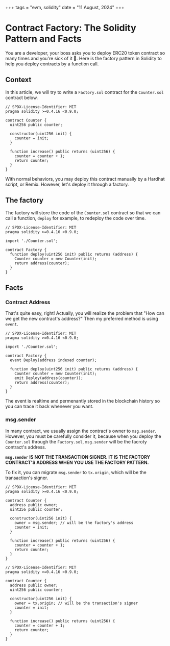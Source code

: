+++
tags = "evm, solidity"
date = "11 August, 2024"
+++

# Contract Factory: The Solidity Pattern and Facts

You are a developer, your boss asks you to deploy ERC20 token contract so many times and you're sick of it 🤮. Here is the factory pattern in Solidity to help you deploy contracts by a function call.

## Context

In this article, we will try to write a `Factory.sol` contract for the `Counter.sol` contract below.

```solidity label="Counter.sol" group="counter"
// SPDX-License-Identifier: MIT
pragma solidity >=0.4.16 <0.9.0;

contract Counter {
  uint256 public counter;

  constructor(uint256 init) {
    counter = init;
  }

  function increase() public returns (uint256) {
    counter = counter + 1;
    return counter;
  }
}
```

With normal behaviors, you may deploy this contract manually by a Hardhat script, or Remix. However, let's deploy it through a factory.

## The factory

The factory will store the code of the `Counter.sol` contract so that we can call a function, `deploy` for example, to redeploy the code over time.

```solidity label="Factory.sol" group="factory"
// SPDX-License-Identifier: MIT
pragma solidity >=0.4.16 <0.9.0;

import './Counter.sol';

contract Factory {
  function deploy(uint256 init) public returns (address) {
    Counter counter = new Counter(init);
    return address(counter);
  }
}
```

## Facts

### Contract Address

That's quite easy, right! Actually, you will realize the problem that "How can we get the new contract's address?"
Then my preferred method is using `event`.

```solidity label="Factory.sol" group="event"
// SPDX-License-Identifier: MIT
pragma solidity >=0.4.16 <0.9.0;

import './Counter.sol';

contract Factory {
  event Deploy(address indexed counter);

  function deploy(uint256 init) public returns (address) {
    Counter counter = new Counter(init);
    emit Deploy(address(counter));
    return address(counter);
  }
}
```

The event is realtime and permenantly stored in the blockchain history so you can trace it back whenever you want.

### msg.sender

In many contract, we usually assign the contract's owner to `msg.sender`. However, you must be carefully consider it, because when you deploy the `Counter.sol` through the `Factory.sol`, `msg.sender` will be the facroty contract's address.

**`msg.sender` IS NOT THE TRANSACTION SIGNER. IT IS THE FACTORY CONTRACT'S ADDRESS WHEN YOU USE THE FACTORY PATTERN.**

To fix it, you can migrate `msg.sender` to `tx.origin`, which will be the transaction's signer.

```solidity label="Counter.sol" group="owner"
// SPDX-License-Identifier: MIT
pragma solidity >=0.4.16 <0.9.0;

contract Counter {
  address public owner;
  uint256 public counter;

  constructor(uint256 init) {
    owner = msg.sender; // will be the factory's address
    counter = init;
  }

  function increase() public returns (uint256) {
    counter = counter + 1;
    return counter;
  }
}
```

```solidity label="FixedCounter.sol" group="owner"
// SPDX-License-Identifier: MIT
pragma solidity >=0.4.16 <0.9.0;

contract Counter {
  address public owner;
  uint256 public counter;

  constructor(uint256 init) {
    owner = tx.origin; // will be the transaction's signer
    counter = init;
  }

  function increase() public returns (uint256) {
    counter = counter + 1;
    return counter;
  }
}
```
